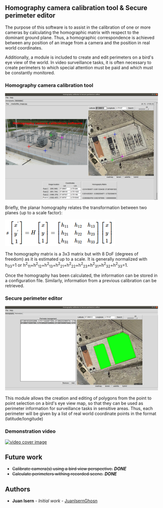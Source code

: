 ## Homography camera calibration tool & Secure perimeter editor
The purpose of this software is to assist in the calibration of one or more cameras by calculating the homographic matrix with respect to the dominant ground plane. Thus, a homographic correspondence is achieved between any position of an image from a camera and the position in real world coordinates.

Additionally, a module is included to create and edit perimeters on a bird's eye view of the world. In video surveillance tasks, it is often necessary to create perimeters to which special attention must be paid and which must be constantly monitored.

### Homography camera calibration tool

![homography calibrator](media/homography_calibrator_GUI.png) 
 
Briefly, the planar homography relates the transformation between two planes (up to a scale factor):
 
![homography matrix](media/homography_matrix.png)
 
The homography matrix is a 3x3 matrix but with 8 DoF (degrees of freedom) as it is estimated up to a scale. It is generally normalized with h<sub>33</sub>=1 or h<sup>2</sup><sub>11</sub>+h<sup>2</sup><sub>12</sub>+h<sup>2</sup><sub>13</sub>+h<sup>2</sup><sub>21</sub>+h<sup>2</sup><sub>22</sub>+h<sup>2</sup><sub>23</sub>+h<sup>2</sup><sub>31</sub>+h<sup>2</sup><sub>32</sub>+h<sup>2</sup><sub>33</sub>=1.
 
Once the homography has been calculated, the information can be stored in a configuration file. Similarly, information from a previous calibration can be retrieved.
 
 ### Secure perimeter editor
 
![secure perimeter editor](media/perimeter_editor_GUI.png)
 
This module allows the creation and editing of polygons from the point to point selection on a bird's eye view map, so that they can be used as perimeter information for surveillance tasks in sensitive areas. Thus, each perimeter will be given by a list of real world coordinate points in the format (latitude/longitude) 
 
 ### Demonstration video
 
[![video cover image](https://img.youtube.com/vi/Rr29Jz_1NvE/0.jpg)](https://www.youtube.com/watch?v=Rr29Jz_1NvE)
 
 ## Future work
 * ~~Calibrate camera(s) using a bird view perspective.~~   *__DONE__*
 * ~~Calculate perimeters withing recorded scene.~~         *__DONE__*
 ## Authors
* **Juan Isern** - *Initial work* - [JuanIsernGhosn](https://github.com/JuanIsernGhosn/)

